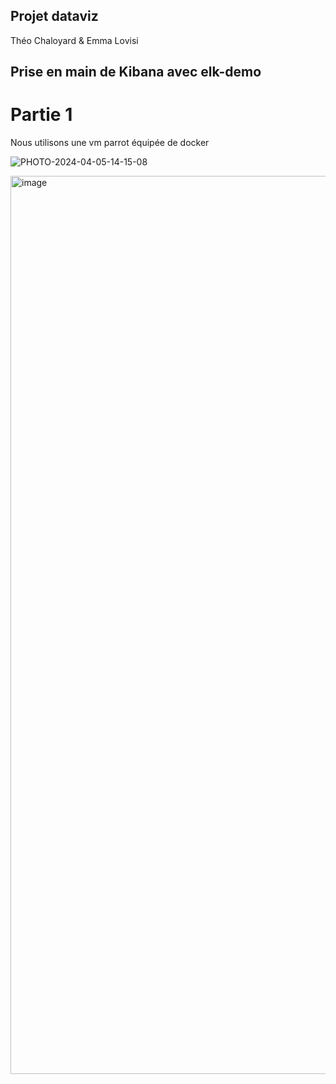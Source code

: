 ## Projet dataviz
Théo Chaloyard & Emma Lovisi

## Prise en main de Kibana avec elk-demo

# Partie 1

Nous utilisons une vm parrot équipée de docker

![PHOTO-2024-04-05-14-15-08](https://github.com/emma2442/projet_dataviz/assets/102244339/660bcd4b-7913-46c9-8ed3-92f0be0e61ca)

<img width="1437" alt="image" src="https://github.com/emma2442/projet_dataviz/assets/102244339/f6916171-e19f-4ee8-9651-ee62cd1f0204">
